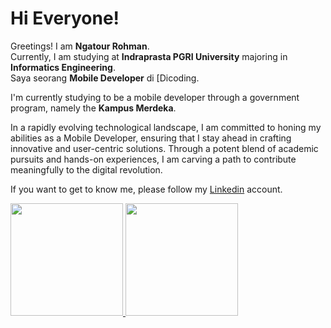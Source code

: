 # Hi Everyone! 

Greetings! I am **Ngatour Rohman**.\
Currently, I am studying at **Indraprasta PGRI University** majoring in **Informatics Engineering**.\
Saya seorang **Mobile Developer** di [Dicoding.

I'm currently studying to be a mobile developer through a government program, namely the **Kampus Merdeka**.  

In a rapidly evolving technological landscape, I am committed to honing my abilities as a Mobile Developer, ensuring that I stay ahead in crafting innovative and user-centric solutions. Through a potent blend of academic pursuits and hands-on experiences, I am carving a path to contribute meaningfully to the digital revolution.

If you want to get to know me, please follow my [Linkedin](https://www.linkedin.com/in/ngatour-rohman/) account.

<p align="left">
<a href="https://github.com/NgatourRohman">
  <img height="180em" src="https://github-readme-stats-eight-theta.vercel.app/api?username=NgatourRohman&show_icons=true&theme=algolia&include_all_commits=true&count_private=true"/>
  <img height="180em" src="https://github-readme-stats-eight-theta.vercel.app/api/top-langs/?username=NgatourRohman&layout=compact&langs_count=8&theme=algolia"/>
</a>
</p>

